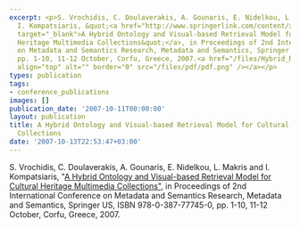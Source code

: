 ```yaml
---
excerpt: <p>S. Vrochidis, C. Doulaverakis, A. Gounaris, E. Nidelkou, L. Makris and
  I. Kompatsiaris, &quot;<a href="http://www.springerlink.com/content/x778451610934716/"
  target="_blank">A Hybrid Ontology and Visual-based Retrieval Model for Cultural
  Heritage Multimedia Collections&quot;</a>, in Proceedings of 2nd International Conference
  on Metadata and Semantics Research, Metadata and Semantics, Springer US, ISBN 978-0-387-77745-0,
  pp. 1-10, 11-12 October, Corfu, Greece, 2007.<a href="/files/Hybrid_Retrieval_Model_mtsr07.pdf"><img
  align="top" alt="" border="0" src="/files/pdf/pdf.png" /></a></p>
types: publication
tags:
- conference_publications
images: []
publication_date: '2007-10-11T00:00:00'
layout: publication
title: A Hybrid Ontology and Visual-based Retrieval Model for Cultural Heritage Multimedia
  Collections
date: '2007-10-13T22:53:47+03:00'
---
```

<p>S. Vrochidis, C. Doulaverakis, A. Gounaris, E. Nidelkou, L. Makris and I. Kompatsiaris, &quot;<a href="http://www.springerlink.com/content/x778451610934716/" target="_blank">A Hybrid Ontology and Visual-based Retrieval Model for Cultural Heritage Multimedia Collections&quot;</a>, in Proceedings of 2nd International Conference on Metadata and Semantics Research, Metadata and Semantics, Springer US, ISBN 978-0-387-77745-0, pp. 1-10, 11-12 October, Corfu, Greece, 2007.<a href="/files/Hybrid_Retrieval_Model_mtsr07.pdf"><img align="top" alt="" border="0" src="/files/pdf/pdf.png" /></a></p>
